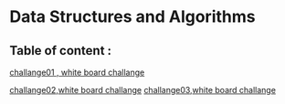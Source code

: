 # Data Structures and Algorithms

## Table of content :
[challange01 , white board challange](https://github.com/ibrahimalaqoul/data-structures-and-algorithms/blob/main/javascript/arrayReverse/README.md)

[challange02,white board challange](https://github.com/ibrahimalaqoul/data-structures-and-algorithms/blob/main/javascript/arrayInsertShift/README.md)
[challange03,white board challange](https://github.com/ibrahimalaqoul/data-structures-and-algorithms/blob/main/javascript/array-binary-search/README.md)



